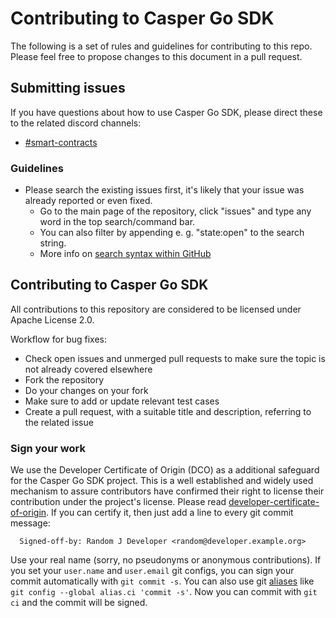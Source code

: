 # Contributing to Casper Go SDK

The following is a set of rules and guidelines for contributing to this repo. Please feel free to propose changes to this document in a pull request.

## Submitting issues

If you have questions about how to use Casper Go SDK, please direct these to the related discord channels:
* [#smart-contracts](https://discord.gg/9CTHRvvA4d)

### Guidelines
* Please search the existing issues first, it's likely that your issue was already reported or even fixed.
    - Go to the main page of the repository, click "issues" and type any word in the top search/command bar.
    - You can also filter by appending e. g. "state:open" to the search string.
    - More info on [search syntax within GitHub](https://help.github.com/articles/searching-issues)

## Contributing to Casper Go SDK

All contributions to this repository are considered to be licensed under Apache License 2.0.

Workflow for bug fixes:
* Check open issues and unmerged pull requests to make sure the topic is not already covered elsewhere
* Fork the repository
* Do your changes on your fork
* Make sure to add or update relevant test cases
* Create a pull request, with a suitable title and description, referring to the related issue

### Sign your work

We use the Developer Certificate of Origin (DCO) as a additional safeguard
for the Casper Go SDK project. This is a well established and widely used
mechanism to assure contributors have confirmed their right to license
their contribution under the project's license.
Please read [developer-certificate-of-origin](https://github.com/giangnamnabka/casper-go-sdk/blob/master/.github/developer-certificate-of-origin).
If you can certify it, then just add a line to every git commit message:

````
  Signed-off-by: Random J Developer <random@developer.example.org>
````

Use your real name (sorry, no pseudonyms or anonymous contributions).
If you set your `user.name` and `user.email` git configs, you can sign your
commit automatically with `git commit -s`. You can also use git [aliases](https://git-scm.com/book/tr/v2/Git-Basics-Git-Aliases)
like `git config --global alias.ci 'commit -s'`. Now you can commit with
`git ci` and the commit will be signed.
